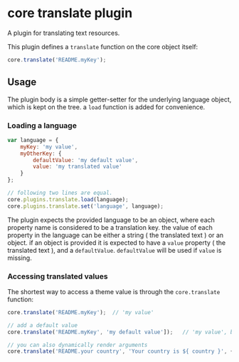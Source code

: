 

# core translate plugin

A plugin for translating text resources.

This plugin defines a `translate` function on the core object itself:

```js
core.translate('README.myKey');
```
## Usage

The plugin body is a simple getter-setter for the underlying language object, which is kept on the tree. a `load` function is added for convenience.

### Loading a language
```js
var language = {
    myKey: 'my value',
    myOtherKey: {
        defaultValue: 'my default value',
        value: 'my translated value'
    }
};

// following two lines are equal.
core.plugins.translate.load(language);
core.plugins.translate.set('language', language);
```
The plugin expects the provided language to be an object, where each property name is considered to be a translation key. the value of each property in the language can be either a string ( the translated text ) or an object. if an object is provided it is expected to have a `value` property ( the translated text ), and a `defaultValue`. `defaultValue` will be used if `value` is missing.
### Accessing translated values

The shortest way to access a theme value is through the `core.translate` function:

```js
core.translate('README.myKey');  // 'my value'

// add a default value
core.translate('README.myKey', 'my default value']);   // 'my value', but if 'myKey' is not found in the language object this will return 'my default value'.

// you can also dynamically render arguments
core.translate('README.your country', 'Your country is ${ country }', { country: 'Spain'}); // 'Your country is Spain'
```